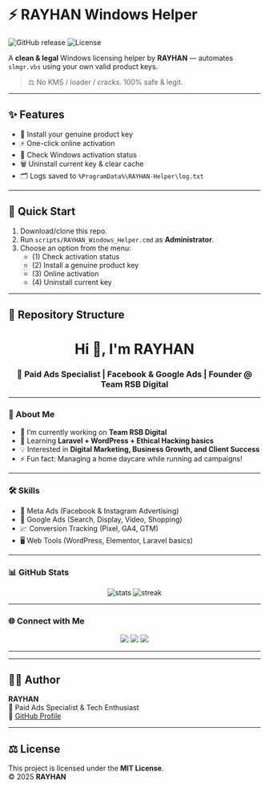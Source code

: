 # ⚡ RAYHAN Windows Helper

![GitHub release](https://img.shields.io/github/v/release/rayhanbiswasbd/RAYHAN-Windows-Helper?style=for-the-badge)
![License](https://img.shields.io/badge/license-MIT-green?style=for-the-badge)

A **clean & legal** Windows licensing helper by **RAYHAN** — automates `slmgr.vbs` using your own valid product keys.  
> ⚖️ No KMS / loader / cracks. 100% safe & legit.

---

## ✨ Features
- 🔑 Install your genuine product key
- ⚡ One-click online activation
- 📜 Check Windows activation status
- 🗑️ Uninstall current key & clear cache
- 🗂️ Logs saved to `%ProgramData%\RAYHAN-Helper\log.txt`

---

## 🚀 Quick Start
1. Download/clone this repo.
2. Run `scripts/RAYHAN_Windows_Helper.cmd` as **Administrator**.
3. Choose an option from the menu:
   - (1) Check activation status  
   - (2) Install a genuine product key  
   - (3) Online activation  
   - (4) Uninstall current key  

---

## 📂 Repository Structure





<h1 align="center">Hi 👋, I'm RAYHAN</h1>
<h3 align="center">🚀 Paid Ads Specialist | Facebook & Google Ads | Founder @ Team RSB Digital</h3>

---

### 💫 About Me
- 🔭 I’m currently working on **Team RSB Digital**
- 🌱 Learning **Laravel + WordPress + Ethical Hacking basics**
- 💡 Interested in **Digital Marketing, Business Growth, and Client Success**
- ⚡ Fun fact: Managing a home daycare while running ad campaigns!

---

### 🛠️ Skills
- 🎯 Meta Ads (Facebook & Instagram Advertising)  
- 🔑 Google Ads (Search, Display, Video, Shopping)  
- 📈 Conversion Tracking (Pixel, GA4, GTM)  
- 🖥️ Web Tools (WordPress, Elementor, Laravel basics)  

---

### 📊 GitHub Stats
<p align="center">
  <img src="https://github-readme-stats.vercel.app/api?username=rayhanbiswasbd&show_icons=true&theme=tokyonight" alt="stats" />
  <img src="https://github-readme-streak-stats.herokuapp.com/?user=rayhanbiswasbd&theme=tokyonight" alt="streak" />
</p>

---

### 🌐 Connect with Me
<p align="center">
<a href="https://www.facebook.com/rayhanbiswasbd" target="_blank"><img src="https://img.shields.io/badge/Facebook-%231877F2.svg?logo=Facebook&logoColor=white" /></a>
<a href="https://www.linkedin.com/in/rayhanbiswasbd" target="_blank"><img src="https://img.shields.io/badge/LinkedIn-%230077B5.svg?logo=linkedin&logoColor=white" /></a>
<a href="mailto:work404rayhan@gmail.com"><img src="https://img.shields.io/badge/Gmail-D14836?logo=gmail&logoColor=white" /></a>
</p>

---


---

## 🧑‍💻 Author
**RAYHAN**  
🚀 Paid Ads Specialist & Tech Enthusiast  
🔗 [GitHub Profile](https://github.com/rayhanbiswasbd)

---

## ⚖️ License
This project is licensed under the **MIT License**.  
© 2025 **RAYHAN**

